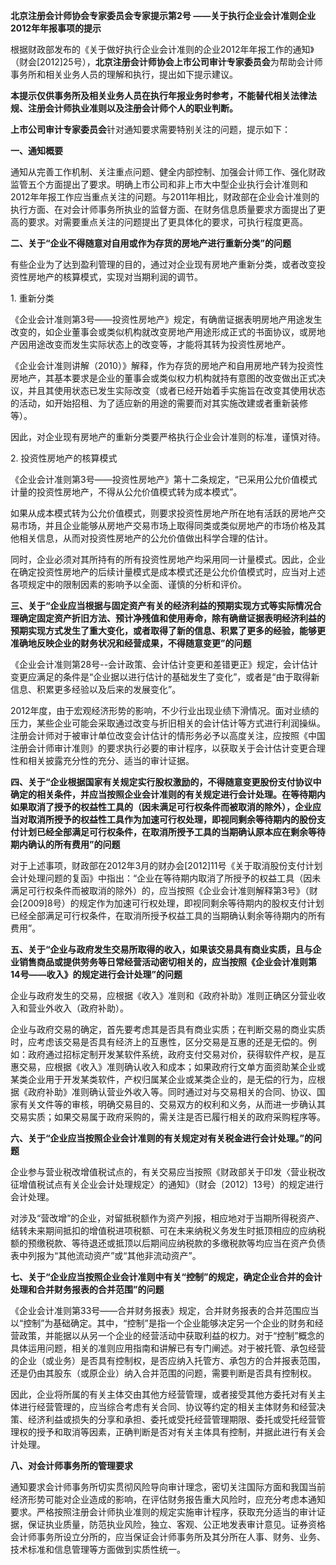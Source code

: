 **北京注册会计师协会专家委员会专家提示第2号
——关于执行企业会计准则企业2012年年报事项的提示**

根据财政部发布的《关于做好执行企业会计准则的企业2012年年报工作的通知》（财会[2012]25号），**北京注册会计师协会上市公司审计专家委员会**为帮助会计师事务所和相关业务人员的理解和执行，提出如下提示建议。

**本提示仅供事务所及相关业务人员在执行年报业务时参考，不能替代相关法律法规、注册会计师执业准则以及注册会计师个人的职业判断。**

**上市公司审计专家委员会**针对通知要求需要特别关注的问题，提示如下：

**一、通知概要**

通知从完善工作机制、关注重点问题、健全内部控制、加强会计师工作、强化财政监管五个方面提出了要求。明确上市公司和非上市大中型企业执行会计准则和2012年年报工作应当重点关注的问题。与2011年相比，财政部在企业会计准则的执行方面、在对会计师事务所执业的监督方面、在财务信息质量要求方面提出了更高的要求。对需要重点关注的问题提出了更具体化的要求，可执行程度更高。

**二、关于“企业不得随意对自用或作为存货的房地产进行重新分类”的问题**

有些企业为了达到盈利管理的目的，通过对企业现有房地产重新分类，或者改变投资性房地产的核算模式，实现对当期利润的调节。

1\. 重新分类

《企业会计准则第3号——投资性房地产》规定，有确凿证据表明房地产用途发生改变的，如企业董事会或类似机构就改变房地产用途形成正式的书面协议，或房地产因用途改变而发生实际状态上的改变等，才能将其转为投资性房地产。

《企业会计准则讲解（2010）》解释，作为存货的房地产和自用房地产转为投资性房地产，其基本要求是企业的董事会或类似权力机构就持有意图的改变做出正式决议，并且其使用状态已发生实际改变（或者已经开始着手实施旨在改变其使用状态的活动，如开始招租、为了适应新的用途的需要而对其实施改建或者重新装修等）。

因此，对企业现有房地产的重新分类要严格执行企业会计准则的标准，谨慎对待。

2\. 投资性房地产的核算模式

《企业会计准则第3号——投资性房地产》第十二条规定，“已采用公允价值模式计量的投资性房地产，不得从公允价值模式转为成本模式”。

如果从成本模式转为公允价值模式，则要求投资性房地产所在地有活跃的房地产交易市场，并且企业能够从房地产交易市场上取得同类或类似房地产的市场价格及其他相关信息，从而对投资性房地产的公允价值做出科学合理的估计。

同时，企业必须对其所持有的所有投资性房地产均采用同一计量模式。因此，企业在确定投资性房地产的后续计量模式是成本模式还是公允价值模式时，应当对上述各项规定中的限制因素的影响予以全面、谨慎的分析和评价。

**三、关于“企业应当根据与固定资产有关的经济利益的预期实现方式等实际情况合理确定固定资产折旧方法、预计净残值和使用寿命，除有确凿证据表明经济利益的预期实现方式发生了重大变化，或者取得了新的信息、积累了更多的经验，能够更准确地反映企业的财务状况和经营成果，不得随意变更”的问题**

《企业会计准则第28号--会计政策、会计估计变更和差错更正》规定，会计估计变更应满足的条件是“企业据以进行估计的基础发生了变化”，或者是“由于取得新信息、积累更多经验以及后来的发展变化”。

2012年度，由于宏观经济形势的影响，不少行业出现业绩下滑情况。面对业绩的压力，某些企业可能会采取通过改变与折旧相关的会计估计等方式进行利润操纵。注册会计师对于被审计单位改变会计估计的情形务必予以高度关注，应按照《中国注册会计师审计准则》的要求执行必要的审计程序，以获取关于会计估计变更合理性和相关披露充分性的充分、适当的审计证据。

**四、关于“企业根据国家有关规定实行股权激励的，不得随意变更股份支付协议中确定的相关条件，并应当按照企业会计准则的有关规定进行会计处理。在等待期内如果取消了授予的权益性工具的（因未满足可行权条件而被取消的除外），企业应当对取消所授予的权益性工具作为加速可行权处理，即视同剩余等待期内的股份支付计划已经全部满足可行权条件，在取消所授予工具的当期确认原本应在剩余等待期内确认的所有费用”的问题**

对于上述事项，财政部在2012年3月的财办会[2012]11号《关于取消股份支付计划会计处理问题的复函》中指出：“企业在等待期内取消了所授予的权益工具（因未满足可行权条件而被取消的除外）的，应当按照《企业会计准则解释第3号》（财会[2009]8号）的规定作为加速可行权处理，即视同剩余等待期内的股权支付计划已经全部满足可行权条件，在取消所授予权益工具的当期确认剩余等待期内的所有费用”。

**五、关于“企业与政府发生交易所取得的收入，如果该交易具有商业实质，且与企业销售商品或提供劳务等日常经营活动密切相关的，应当按照《企业会计准则第14号——收入》的规定进行会计处理”的问题**

企业与政府发生的交易，应根据《收入》准则和《政府补助》准则正确区分营业收入和营业外收入（政府补助）。

企业与政府交易的确定，首先要考虑其是否具有商业实质；在判断交易的商业实质时，应考虑该交易是否具有经济上的互惠性，区分交易是互惠的还是无偿的。例如：政府通过招标定制开发某软件系统，政府支付交易对价，获得软件产权，是互惠交易，应根据《收入》准则确认收入和成本；如果政府行文单方面资助某企业或某类企业用于开发某类软件，产权归属某企业或某类企业的，是无偿的行为，应根据《政府补助》准则确认营业外收入等。同时通过对与交易相关的合同、协议、国家有关文件等的审核，明确交易目的、交易双方的权利和义务，从而进一步确认其交易实质；如果交易属于政府采购的，需关注是否已履行相关的政府采购程序等。

**六、关于“企业应当按照企业会计准则的有关规定对有关税金进行会计处理。”的问题**

企业参与营业税改增值税试点的，有关交易应当按照《财政部关于印发〈营业税改征增值税试点有关企业会计处理规定〉的通知》（财会〔2012〕13号）的规定进行会计处理。

对涉及“营改增”的企业，对留抵税额作为资产列报，相应地对于当期所得税资产、结转未来期间抵扣的增值税进项税额、可在未来纳税义务发生时抵顶相应的应纳税额的预缴税款、等待退还或抵顶以后期间应纳税款的多缴税款等均应当在资产负债表中列报为“其他流动资产”或“其他非流动资产”。

**七、关于“企业应当按照企业会计准则中有关“控制”的规定，确定企业合并的会计处理和合并财务报表的合并范围”的问题**

《企业会计准则第33号——合并财务报表》规定，合并财务报表的合并范围应当以“控制”为基础确定。其中，“控制”是指一个企业能够决定另一个企业的财务和经营政策，并能据以从另一个企业的经营活动中获取利益的权力。对于“控制”概念的具体运用问题，相关的准则应用指南和讲解已有专门阐述。对于被托管、承包经营的企业（或业务）是否具有控制权，是否应纳入托管方、承包方的合并报表范围，还是仍由其股东（或原企业）纳入合并范围的问题，需要判断是否具有控制权。

因此，企业将所属的有关主体交由其他方经营管理，或者接受其他方委托对有关主体进行经营管理的，应当综合考虑有关合同、协议等约定的相关主体财务和经营决策、经济利益或损失的分享和承担、委托或受托经营管理期限、委托或受托经营管理权的授予和取消等因素，正确判断是否对有关主体具有控制，并据此进行有关会计处理。

**八、对会计师事务所的管理要求**

通知要求会计师事务所切实贯彻风险导向审计理念，密切关注国际方面和我国当前经济形势可能对企业造成的影响，在评估财务报告重大风险时，应充分考虑本通知要求。严格按照注册会计师执业准则的规定实施审计程序，获取充分适当的审计证据，保证执业质量，防范执业风险，独立、客观、公正地发表审计意见。证券资格会计师事务所设立分所的，应当保证会计师事务所及其分所在人事、财务、业务、技术标准和信息管理等方面做到实质性统一。

